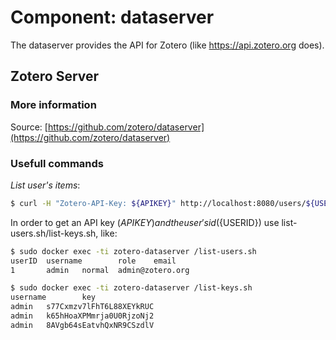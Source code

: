 # Component: dataserver

The dataserver provides the API for Zotero (like https://api.zotero.org does).

## Zotero Server 

### More information

Source: [https://github.com/zotero/dataserver](https://github.com/zotero/dataserver)

### Usefull commands

*List user's items*:
```bash
$ curl -H "Zotero-API-Key: ${APIKEY}" http://localhost:8080/users/${USERID}/items
```

In order to get an API key (${APIKEY}) and the user's id (${USERID}) use list-users.sh/list-keys.sh, like:

```bash
$ sudo docker exec -ti zotero-dataserver /list-users.sh
userID  username        role    email
1       admin   normal  admin@zotero.org
```

```bash
$ sudo docker exec -ti zotero-dataserver /list-keys.sh
username        key
admin   s77Cxmzv7lFhT6L88XEYkRUC
admin   k65hHoaXPMmrja0U0RjzoNj2
admin   8AVgb64sEatvhQxNR9CSzdlV
```
